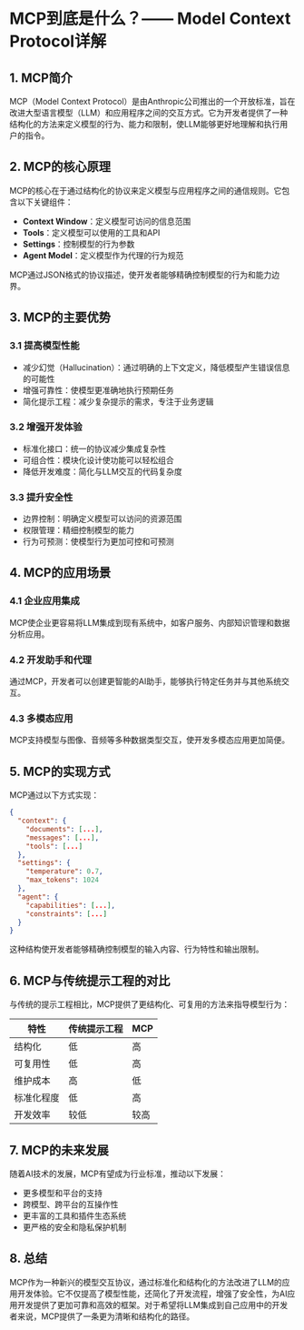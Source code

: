 # MCP到底是什么？—— Model Context Protocol详解

## 1. MCP简介

MCP（Model Context Protocol）是由Anthropic公司推出的一个开放标准，旨在改进大型语言模型（LLM）和应用程序之间的交互方式。它为开发者提供了一种结构化的方法来定义模型的行为、能力和限制，使LLM能够更好地理解和执行用户的指令。

## 2. MCP的核心原理

MCP的核心在于通过结构化的协议来定义模型与应用程序之间的通信规则。它包含以下关键组件：

- **Context Window**：定义模型可访问的信息范围
- **Tools**：定义模型可以使用的工具和API
- **Settings**：控制模型的行为参数
- **Agent Model**：定义模型作为代理的行为规范

MCP通过JSON格式的协议描述，使开发者能够精确控制模型的行为和能力边界。

## 3. MCP的主要优势

### 3.1 提高模型性能

- 减少幻觉（Hallucination）：通过明确的上下文定义，降低模型产生错误信息的可能性
- 增强可靠性：使模型更准确地执行预期任务
- 简化提示工程：减少复杂提示的需求，专注于业务逻辑

### 3.2 增强开发体验

- 标准化接口：统一的协议减少集成复杂性
- 可组合性：模块化设计使功能可以轻松组合
- 降低开发难度：简化与LLM交互的代码复杂度

### 3.3 提升安全性

- 边界控制：明确定义模型可以访问的资源范围
- 权限管理：精细控制模型的能力
- 行为可预测：使模型行为更加可控和可预测

## 4. MCP的应用场景

### 4.1 企业应用集成

MCP使企业更容易将LLM集成到现有系统中，如客户服务、内部知识管理和数据分析应用。

### 4.2 开发助手和代理

通过MCP，开发者可以创建更智能的AI助手，能够执行特定任务并与其他系统交互。

### 4.3 多模态应用

MCP支持模型与图像、音频等多种数据类型交互，使开发多模态应用更加简便。

## 5. MCP的实现方式

MCP通过以下方式实现：

```json
{
  "context": {
    "documents": [...],
    "messages": [...],
    "tools": [...]
  },
  "settings": {
    "temperature": 0.7,
    "max_tokens": 1024
  },
  "agent": {
    "capabilities": [...],
    "constraints": [...]
  }
}
```

这种结构使开发者能够精确控制模型的输入内容、行为特性和输出限制。

## 6. MCP与传统提示工程的对比

与传统的提示工程相比，MCP提供了更结构化、可复用的方法来指导模型行为：

| 特性 | 传统提示工程 | MCP |
|------|------------|-----|
| 结构化 | 低 | 高 |
| 可复用性 | 低 | 高 |
| 维护成本 | 高 | 低 |
| 标准化程度 | 低 | 高 |
| 开发效率 | 较低 | 较高 |

## 7. MCP的未来发展

随着AI技术的发展，MCP有望成为行业标准，推动以下发展：

- 更多模型和平台的支持
- 跨模型、跨平台的互操作性
- 更丰富的工具和插件生态系统
- 更严格的安全和隐私保护机制

## 8. 总结

MCP作为一种新兴的模型交互协议，通过标准化和结构化的方法改进了LLM的应用开发体验。它不仅提高了模型性能，还简化了开发流程，增强了安全性，为AI应用开发提供了更加可靠和高效的框架。对于希望将LLM集成到自己应用中的开发者来说，MCP提供了一条更为清晰和结构化的路径。
